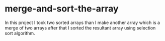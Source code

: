 # merge-and-sort-the-array
In this project I took two sorted arrays than I make another array which is a merge of two arrays after that I sorted the resultant array using selection sort algorithm.
